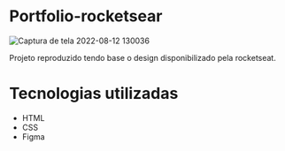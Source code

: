 # Portfolio-rocketsear
![Captura de tela 2022-08-12 130036](https://user-images.githubusercontent.com/82350877/184396020-9b6151a2-ec9a-48da-8533-dac50cf9af7d.jpg)

Projeto reproduzido tendo base o design disponibilizado pela rocketseat.

# Tecnologias utilizadas
- HTML
- CSS
- Figma
